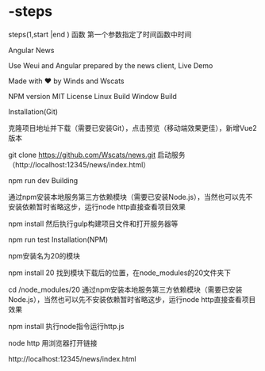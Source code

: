 # -steps
steps(1,start |end )  函数 第一个参数指定了时间函数中时间

Angular News

Use Weui and Angular prepared by the news client, Live Demo

Made with ❤︎ by Winds and Wscats

NPM version MIT License Linux Build Window Build

Installation(Git)

克隆项目地址并下载（需要已安装Git），点击预览（移动端效果更佳），新增Vue2版本

git clone https://github.com/Wscats/news.git
启动服务（http://localhost:12345/news/index.html）

npm run dev
Building

通过npm安装本地服务第三方依赖模块（需要已安装Node.js），当然也可以先不安装依赖暂时省略这步，运行node http直接查看项目效果

npm install
然后执行gulp构建项目文件和打开服务器等

npm run test
Installation(NPM)

npm安装名为20的模块

npm install 20
找到模块下载后的位置，在node_modules的20文件夹下

cd /node_modules/20
通过npm安装本地服务第三方依赖模块（需要已安装Node.js），当然也可以先不安装依赖暂时省略这步，运行node http直接查看项目效果

npm install
执行node指令运行http.js

node http
用浏览器打开链接

http://localhost:12345/news/index.html
